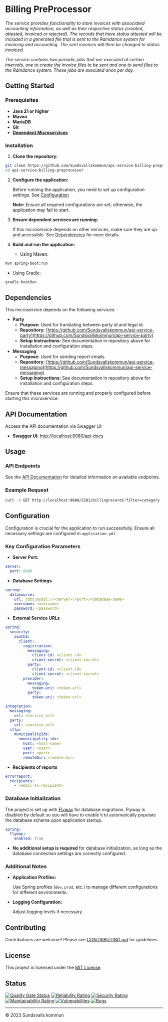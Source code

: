 # Billing PreProcessor

_The service provides functionality to store invoices with associated accounting information, as well as their respective status (created, attested, invoiced or rejected). The records that have status attested will be included in a generated file that is sent to the Raindance system for invoicing and accounting. The sent invoices will then be changed to status invoiced._

_The service contains two periodic jobs that are executed at certain intervals, one to create the invoice files to be sent and one to send files to the Raindance system. These jobs are executed once per day._

## Getting Started

### Prerequisites

- **Java 21 or higher**
- **Maven**
- **MariaDB**
- **Git**
- **[Dependent Microservices](#dependencies)**

### Installation

1. **Clone the repository:**

```bash
git clone https://github.com/Sundsvallskommun/api-service-billing-preprocessor.git
cd api-service-billing-preprocessor
```

2. **Configure the application:**

   Before running the application, you need to set up configuration settings.
   See [Configuration](#Configuration)

   **Note:** Ensure all required configurations are set; otherwise, the application may fail to start.

3. **Ensure dependent services are running:**

   If this microservice depends on other services, make sure they are up and accessible. See [Dependencies](#dependencies) for more details.

4. **Build and run the application:**

   - Using Maven:

```bash
mvn spring-boot:run
```

- Using Gradle:

```bash
gradle bootRun
```

## Dependencies

This microservice depends on the following services:

- **Party**
  - **Purpose:** Used for translating between party id and legal id.
  - **Repository:** [https://github.com/Sundsvallskommun/api-service-party](https://github.com/Sundsvallskommun/api-service-party)
  - **Setup Instructions:** See documentation in repository above for installation and configuration steps.
- **Messaging**
  - **Purpose:** Used for sending report emails.
  - **Repository:** [https://github.com/Sundsvallskommun/api-service-messaging](https://github.com/Sundsvallskommun/api-service-messaging)
  - **Setup Instructions:** See documentation in repository above for installation and configuration steps.

Ensure that these services are running and properly configured before starting this microservice.

## API Documentation

Access the API documentation via Swagger UI:

- **Swagger UI:** [http://localhost:8080/api-docs](http://localhost:8080/api-docs)

## Usage

### API Endpoints

See the [API Documentation](#api-documentation) for detailed information on available endpoints.

### Example Request

```bash
curl -X GET http://localhost:8080/2281/billingrecords?filter=category : 'SOME-CATEGORY' and status : 'APPROVED'
```

## Configuration

Configuration is crucial for the application to run successfully. Ensure all necessary settings are configured in `application.yml`.

### Key Configuration Parameters

- **Server Port:**

```yaml
server:
  port: 8080
```

- **Database Settings**

```yaml
spring:
  datasource:
    url: jdbc:mysql://<server>:<port>/<database-name>
    username: <username>
    password: <password>
```

- **External Service URLs**

```yaml
spring:
  security:
    oauth2:
      client:
        registration:
          messaging:
            client-id: <client-id>
            client-secret: <client-secret>
          party:
            client-id: <client-id>
            client-secret: <client-secret>
        provider:
          messaging:
            token-uri: <token-url>
          party:
            token-uri: <token-url>

integration:
  messaging:
    url: <service_url>
  party:
    url: <service_url>
  sftp:
    municipalityIds:
      <municipality-id>:
        host: <host-name>
        user: <user>
        port: <port>
        remoteDir: <remote-dir>
```

- **Recipients of reports**

```yaml
errorreport:
  recipients:
    - <email-to-recipient>
```

### Database Initialization

The project is set up with [Flyway](https://github.com/flyway/flyway) for database migrations. Flyway is disabled by default so you will have to enable it to automatically populate the database schema upon application startup.

```yaml
spring:
  flyway:
    enabled: true
```

- **No additional setup is required** for database initialization, as long as the database connection settings are correctly configured.

### Additional Notes

- **Application Profiles:**

  Use Spring profiles (`dev`, `prod`, etc.) to manage different configurations for different environments.

- **Logging Configuration:**

  Adjust logging levels if necessary.

## Contributing

Contributions are welcome! Please see [CONTRIBUTING.md](https://github.com/Sundsvallskommun/.github/blob/main/.github/CONTRIBUTING.md) for guidelines.

## License

This project is licensed under the [MIT License](LICENSE).

## Status

[![Quality Gate Status](https://sonarcloud.io/api/project_badges/measure?project=Sundsvallskommun_api-service-billing-preprocessor&metric=alert_status)](https://sonarcloud.io/summary/overall?id=Sundsvallskommun_api-service-billing-preprocessor)
[![Reliability Rating](https://sonarcloud.io/api/project_badges/measure?project=Sundsvallskommun_api-service-billing-preprocessor&metric=reliability_rating)](https://sonarcloud.io/summary/overall?id=Sundsvallskommun_api-service-billing-preprocessor)
[![Security Rating](https://sonarcloud.io/api/project_badges/measure?project=Sundsvallskommun_api-service-billing-preprocessor&metric=security_rating)](https://sonarcloud.io/summary/overall?id=Sundsvallskommun_api-service-billing-preprocessor)
[![Maintainability Rating](https://sonarcloud.io/api/project_badges/measure?project=Sundsvallskommun_api-service-billing-preprocessor&metric=sqale_rating)](https://sonarcloud.io/summary/overall?id=Sundsvallskommun_api-service-billing-preprocessor)
[![Vulnerabilities](https://sonarcloud.io/api/project_badges/measure?project=Sundsvallskommun_api-service-billing-preprocessor&metric=vulnerabilities)](https://sonarcloud.io/summary/overall?id=Sundsvallskommun_api-service-billing-preprocessor)
[![Bugs](https://sonarcloud.io/api/project_badges/measure?project=Sundsvallskommun_api-service-billing-preprocessor&metric=bugs)](https://sonarcloud.io/summary/overall?id=Sundsvallskommun_api-service-billing-preprocessor)

---

&copy; 2023 Sundsvalls kommun
